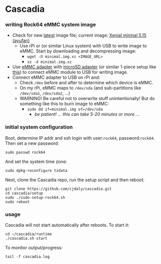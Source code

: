 
# Cascadia

### writing Rock64 eMMC system image

* Check for new [latest](https://github.com/ayufan-rock64/linux-build/releases/latest) image file; current image: [Xenial mininal 5.15 (ayufan)](https://github.com/ayufan-rock64/linux-build/releases/download/0.5.15/xenial-minimal-rock64-0.5.15-136-arm64.img.xz)
  * Use rPi or (or similar Linux system) with USB to write image to eMMC. Start by downloading and decompressing image:
    * `wget -O minimal.img.xz <IMAGE_URL>`
    * `xz -d minimal.img.xz`
* Use [eMMC adapter](https://ameridroid.com/products/emmc-adapter) with [microSD adapter](https://ameridroid.com/products/transcend-usb30-microsd-adapter) (or similar 1-piece setup like [this](https://www.pine64.org/?product=usb-adapter-for-emmc-module)) to connect eMMC module to USB for writing image.
* Connect eMMC adapter to USB on rPi and:
  * Check `/dev` before and after to determine which device is eMMC.
  * On my rPi, eMMC maps to `/dev/sda` (and sub-partitions like `/dev/sda1`, `/dev/sda2`, ...)
  * WARNING! Be careful not to overwrite stuff unintentionally! But do something like this to burn image to eMMC:
    * `sudo dd if=minimal.img of=/dev/sda`
      * _be patient! ... this can take 5-20 minutes or more ..._

### initial system configuration

Boot, determine IP addr and ssh login with user:`rock64`, password:`rock64`. Then set a new password:

    sudo passwd rock64

And set the system time zone:

    sudo dpkg-reconfigure tzdata

Next, clone the Cascadia repo, run the setup script and then reboot:

    git clone https://github.com/cjdaly/cascadia.git
    cd cascadia/setup
    sudo ./sudo-setup-rock64.sh
    sudo reboot
    
### usage

Cascadia will not start automatically after reboots. To start it:

    cd ~/cascadia/runtime
    ./cascadia.sh start

To monitor output/progress:

    tail -f cascadia.log
